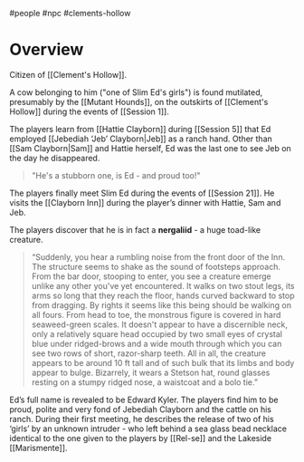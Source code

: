 #people #npc #clements-hollow 

# Overview

Citizen of [[Clement's Hollow]].

A cow belonging to him ("one of Slim Ed's girls") is found mutilated, presumably by the [[Mutant Hounds]], on the outskirts of [[Clement's Hollow]] during the events of [[Session 1]].

The players learn from [[Hattie Clayborn]] during [[Session 5]] that Ed employed [[Jebediah ‘Jeb’ Clayborn|Jeb]] as a ranch hand. Other than [[Sam Clayborn|Sam]] and Hattie herself, Ed was the last one to see Jeb on the day he disappeared.

>"He's a stubborn one, is Ed - and proud too!"

The players finally meet Slim Ed during the events of [[Session 21]]. He visits the [[Clayborn Inn]] during the player’s dinner with Hattie, Sam and Jeb.

The players discover that he is in fact a **nergaliid** - a huge toad-like creature.

> “Suddenly, you hear a rumbling noise from the front door of the Inn. The structure seems to shake as the sound of footsteps approach. From the bar door, stooping to enter, you see a creature emerge unlike any other you've yet encountered. It walks on two stout legs, its arms so long that they reach the floor, hands curved backward to stop from dragging. By rights it seems like this being should be walking on all fours. From head to toe, the monstrous figure is covered in hard seaweed-green scales. It doesn't appear to have a discernible neck, only a relatively square head occupied by two small eyes of crystal blue under ridged-brows and a wide mouth through which you can see two rows of short, razor-sharp teeth. All in all, the creature appears to be around 10 ft tall and of such bulk that its limbs and body appear to bulge. Bizarrely, it wears a Stetson hat, round glasses resting on a stumpy ridged nose, a waistcoat and a bolo tie.”

Ed’s full name is revealed to be Edward Kyler. The players find him to be proud, polite and very fond of Jebediah Clayborn and the cattle on his ranch. During their first meeting, he describes the release of two of his ‘girls’ by an unknown intruder - who left behind a sea glass bead necklace identical to the one given to the players by [[Rel-se]] and the Lakeside [[Marismente]].